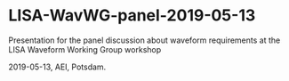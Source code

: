 # LISA-WavWG-panel-2019-05-13

Presentation for the panel discussion about waveform requirements at the LISA Waveform Working Group workshop

2019-05-13, AEI, Potsdam.
